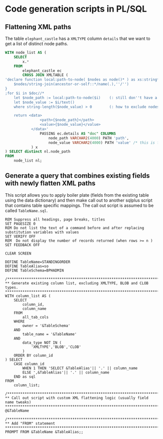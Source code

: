 # Code generation scripts in PL/SQL

## Flattening XML paths

The table `elephant_castle` has a `XMLTYPE` column `details` that we want to get a list of distinct node paths.

```sql
WITH node_list AS (
    SELECT
        x.*
    FROM
        elephant_castle ec
        CROSS JOIN XMLTABLE ( 
'declare function local:path-to-node( $nodes as node()* ) as xs:string* { 
    $nodes/string-join(ancestor-or-self::*/name(.),''/'') 
}
;for $i in $doc//*
    let $node_path := local:path-to-node($i)    (: still don''t have a clue how this func works :)
    let $node_value := $i/text()
    where string-length($node_value) > 0        (: how to exclude nodes without values :)

    return <data>
                <path>{$node_path}</path>
                <value>{$node_value}</value>
            </data>'
                PASSING ec.details AS "doc" COLUMNS
                    node_path VARCHAR2(4000) PATH 'path',
                    node_value VARCHAR2(4000) PATH 'value' /* this is for debugging purposes*/
            ) x
) SELECT distinct nl.node_path
FROM
    node_list nl;    
```


## Generate a query that combines existing fields with newly flatten XML paths

This script allows you to apply boiler plate (fields from the existing table using the data dictionary) and then make call out to another sqlplus script that contains table specific mappings. The call out script is assumed to be called `TableName.sql`.

```plsql
REM Suppress all headings, page breaks, titles
SET PAGESIZE 0
REM Do not list the text of a command before and after replacing substitution variables with values
SET VERIFY OFF
REM  Do not display the number of records returned (when rows >= n )
SET FEEDBACK OFF

CLEAR SCREEN

DEFINE TableName=STANDINGORDER
DEFINE TableAlias=so
DEFINE TableSchema=BPHADMIN

/*******************************************************************************
** Generate existing column list, excluding XMLTYPE, BLOB and CLOB types.
*******************************************************************************/
WITH column_list AS (
    SELECT
        column_id,
        column_name
    FROM
        all_tab_cols
    WHERE
        owner = '&TableSchema'
    AND
        table_name = '&TableName'
    AND
        data_type NOT IN (
            'XMLTYPE','BLOB','CLOB'
        )
    ORDER BY column_id
) SELECT
    CASE column_id  
        WHEN 1 THEN 'SELECT &TableAlias'|| '.' || column_name
        ELSE ',&TableAlias'|| '.' || column_name
    END as sql
FROM
    column_list;

/*******************************************************************************
** Call out script with custom XML flattening logic (usually field name tweaks)
*******************************************************************************/
@&TableName

/*******************************************************************************
** Add "FROM" statement
*******************************************************************************/
PROMPT FROM &TableName &TableAlias;;
```
